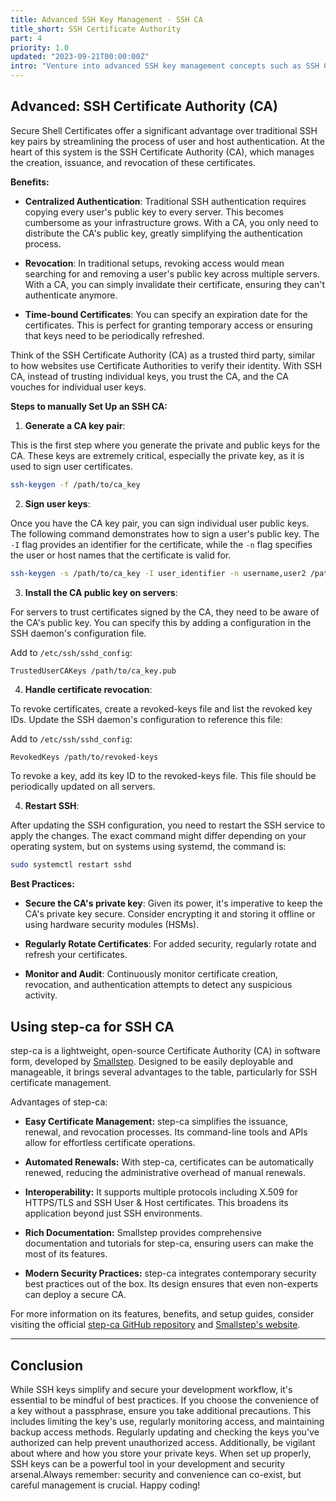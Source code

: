```yaml
---
title: Advanced SSH Key Management - SSH CA
title_short: SSH Certificate Authority
part: 4
priority: 1.0
updated: "2023-09-21T00:00:00Z"
intro: "Venture into advanced SSH key management concepts such as SSH Certificate Authority (CA) and learn how to set up and manage it manually."
---
```


## Advanced: SSH Certificate Authority (CA)

Secure Shell Certificates offer a significant advantage over traditional SSH key
pairs by streamlining the process of user and host authentication. At the heart
of this system is the SSH Certificate Authority (CA), which manages the
creation, issuance, and revocation of these certificates.

**Benefits:**

- **Centralized Authentication**: Traditional SSH authentication requires
  copying every user's public key to every server. This becomes cumbersome as
  your infrastructure grows. With a CA, you only need to distribute the CA's
  public key, greatly simplifying the authentication process.

- **Revocation**: In traditional setups, revoking access would mean searching
  for and removing a user's public key across multiple servers. With a CA, you
  can simply invalidate their certificate, ensuring they can't authenticate
  anymore.

- **Time-bound Certificates**: You can specify an expiration date for the
  certificates. This is perfect for granting temporary access or ensuring that
  keys need to be periodically refreshed.

Think of the SSH Certificate Authority (CA) as a trusted third party, similar to
how websites use Certificate Authorities to verify their identity. With SSH CA,
instead of trusting individual keys, you trust the CA, and the CA vouches for
individual user keys.

**Steps to manually Set Up an SSH CA:**

1. **Generate a CA key pair**:

This is the first step where you generate the private and public keys for the
CA. These keys are extremely critical, especially the private key, as it is used
to sign user certificates.

```bash
ssh-keygen -f /path/to/ca_key
```

2. **Sign user keys**:

Once you have the CA key pair, you can sign individual user public keys. The
following command demonstrates how to sign a user's public key. The `-I` flag
provides an identifier for the certificate, while the `-n` flag specifies the
user or host names that the certificate is valid for.

```bash
ssh-keygen -s /path/to/ca_key -I user_identifier -n username,user2 /path/to/user/key.pub
```

3. **Install the CA public key on servers**:

For servers to trust certificates signed by the CA, they need to be aware of the
CA's public key. You can specify this by adding a configuration in the SSH
daemon's configuration file.

Add to `/etc/ssh/sshd_config`:

```bash
TrustedUserCAKeys /path/to/ca_key.pub
```

4. **Handle certificate revocation**:

To revoke certificates, create a revoked-keys file and list the revoked key IDs.
Update the SSH daemon's configuration to reference this file:

Add to `/etc/ssh/sshd_config`:

`RevokedKeys /path/to/revoked-keys`

To revoke a key, add its key ID to the revoked-keys file. This file should be
periodically updated on all servers.

4. **Restart SSH**:

After updating the SSH configuration, you need to restart the SSH service to
apply the changes. The exact command might differ depending on your operating
system, but on systems using systemd, the command is:

```bash
sudo systemctl restart sshd
```

**Best Practices:**

- **Secure the CA's private key**: Given its power, it's imperative to keep the
  CA's private key secure. Consider encrypting it and storing it offline or
  using hardware security modules (HSMs).

- **Regularly Rotate Certificates**: For added security, regularly rotate and
  refresh your certificates.

- **Monitor and Audit**: Continuously monitor certificate creation, revocation,
  and authentication attempts to detect any suspicious activity.

## Using step-ca for SSH CA

step-ca is a lightweight, open-source Certificate Authority (CA) in software
form, developed by [Smallstep](https://smallstep.com/). Designed to be easily
deployable and manageable, it brings several advantages to the table,
particularly for SSH certificate management.

Advantages of step-ca:

- **Easy Certificate Management:** step-ca simplifies the issuance, renewal, and
  revocation processes. Its command-line tools and APIs allow for effortless
  certificate operations.

- **Automated Renewals:** With step-ca, certificates can be automatically
  renewed, reducing the administrative overhead of manual renewals.

- **Interoperability:** It supports multiple protocols including X.509 for
  HTTPS/TLS and SSH User & Host certificates. This broadens its application
  beyond just SSH environments.

- **Rich Documentation:** Smallstep provides comprehensive documentation and
  tutorials for step-ca, ensuring users can make the most of its features.

- **Modern Security Practices:** step-ca integrates contemporary security best
  practices out of the box. Its design ensures that even non-experts can deploy
  a secure CA.

For more information on its features, benefits, and setup guides, consider
visiting the official
[step-ca GitHub repository](https://github.com/smallstep/certificates) and
[Smallstep's website](https://smallstep.com/).

---

## Conclusion

While SSH keys simplify and secure your development workflow, it's essential to
be mindful of best practices. If you choose the convenience of a key without a
passphrase, ensure you take additional precautions. This includes limiting the
key's use, regularly monitoring access, and maintaining backup access methods.
Regularly updating and checking the keys you've authorized can help prevent
unauthorized access. Additionally, be vigilant about where and how you store
your private keys. When set up properly, SSH keys can be a powerful tool in your
development and security arsenal.Always remember: security and convenience can
co-exist, but careful management is crucial. Happy coding!
